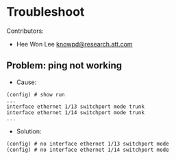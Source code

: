 Troubleshoot
============
Contributors:   
  - Hee Won Lee <knowpd@research.att.com> 

## Problem: ping not working
- Cause:  
```
(config) # show run
...
interface ethernet 1/13 switchport mode trunk
interface ethernet 1/14 switchport mode trunk
...
```
- Solution:  
```
(config) # no interface ethernet 1/13 switchport mode
(config) # no interface ethernet 1/14 switchport mode
```
